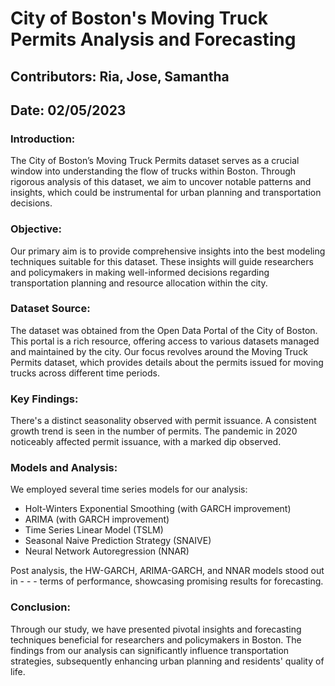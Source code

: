 # City of Boston's Moving Truck Permits Analysis and Forecasting
## Contributors: Ria, Jose, Samantha
## Date: 02/05/2023

### Introduction:
The City of Boston’s Moving Truck Permits dataset serves as a crucial window into understanding the flow of trucks within Boston. Through rigorous analysis of this dataset, we aim to uncover notable patterns and insights, which could be instrumental for urban planning and transportation decisions.

### Objective:
Our primary aim is to provide comprehensive insights into the best modeling techniques suitable for this dataset. These insights will guide researchers and policymakers in making well-informed decisions regarding transportation planning and resource allocation within the city.

### Dataset Source:
The dataset was obtained from the Open Data Portal of the City of Boston. This portal is a rich resource, offering access to various datasets managed and maintained by the city. Our focus revolves around the Moving Truck Permits dataset, which provides details about the permits issued for moving trucks across different time periods.

### Key Findings:
There's a distinct seasonality observed with permit issuance.
A consistent growth trend is seen in the number of permits.
The pandemic in 2020 noticeably affected permit issuance, with a marked dip observed.
### Models and Analysis:
We employed several time series models for our analysis:

- Holt-Winters Exponential Smoothing (with GARCH improvement)
- ARIMA (with GARCH improvement)
- Time Series Linear Model (TSLM)
- Seasonal Naive Prediction Strategy (SNAIVE)
- Neural Network Autoregression (NNAR)
  
Post analysis, the HW-GARCH, ARIMA-GARCH, and NNAR models stood out in - - - terms of performance, showcasing promising results for forecasting.

### Conclusion:
Through our study, we have presented pivotal insights and forecasting techniques beneficial for researchers and policymakers in Boston. The findings from our analysis can significantly influence transportation strategies, subsequently enhancing urban planning and residents' quality of life.
